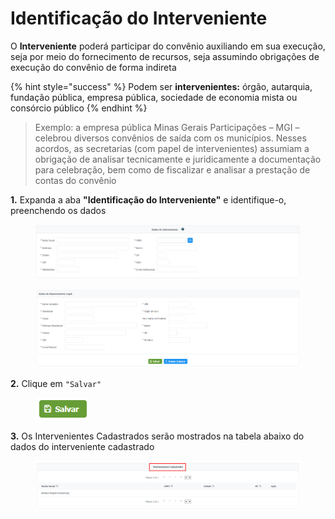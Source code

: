 # Identificação do Interveniente

O **Interveniente** poderá participar do convênio auxiliando em sua execução, seja por meio do fornecimento de recursos, seja assumindo obrigações de execução do convênio de forma indireta

{% hint style="success" %}
Podem ser **intervenientes:** órgão, autarquia, fundação pública, empresa pública, sociedade de economia mista ou consórcio público
{% endhint %}

> Exemplo: a empresa pública Minas Gerais Participações – MGI – celebrou diversos convênios de saída com os municípios. Nesses acordos, as secretarias (com papel de intervenientes) assumiam a obrigação de analisar tecnicamente e juridicamente a documentação para celebração, bem como de fiscalizar e analisar a prestação de contas do convênio

**1.** Expanda a aba **"Identificação do Interveniente"** e identifique-o, preenchendo os dados

<figure><img src="../../../.gitbook/assets/image (240).png" alt=""><figcaption></figcaption></figure>

<figure><img src="../../../.gitbook/assets/image (267) (1).png" alt=""><figcaption></figcaption></figure>

**2.** Clique em `"Salvar"`

<figure><img src="../../../.gitbook/assets/image (159) (1).png" alt=""><figcaption></figcaption></figure>

**3.** Os Intervenientes Cadastrados serão mostrados na tabela abaixo do dados do interveniente cadastrado&#x20;

<figure><img src="../../../.gitbook/assets/image (256).png" alt=""><figcaption></figcaption></figure>
